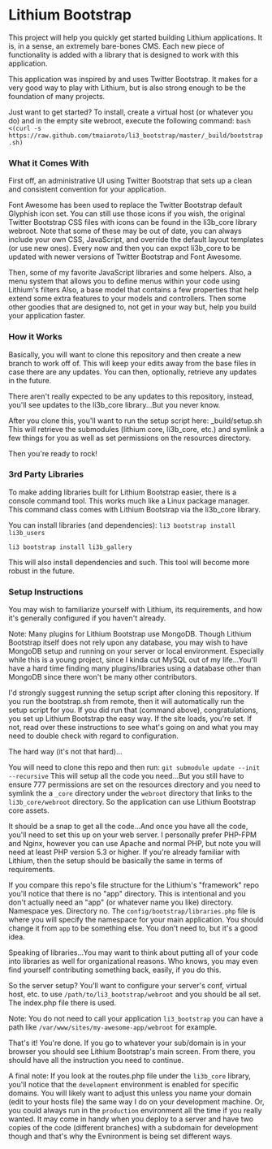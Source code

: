 Lithium Bootstrap
=======

This project will help you quickly get started building Lithium applications.
It is, in a sense, an extremely bare-bones CMS. Each new piece of functionality
is added with a library that is designed to work  with this application.

This application was inspired by and uses Twitter Bootstrap.
It makes for a very good way to play with Lithium, but is also strong
enough to be the foundation of many projects.

Just want to get started? To install, create a virtual host (or whatever you do)
and in the empty site webroot, execute the following command:
```bash <(curl -s https://raw.github.com/tmaiaroto/li3_bootstrap/master/_build/bootstrap.sh)```

### What it Comes With

First off, an administrative UI using Twitter Bootstrap that sets up a clean
and consistent convention for your application.

Font Awesome has been used to replace the Twitter Bootstrap default Glyphish
icon set. You can still use those icons if you wish, the original Twitter
Bootstrap CSS files with icons can be found in the li3b_core library webroot.
Note that some of these may be out of date, you can always include your own
CSS, JavaScript, and override the default layout templates (or use new ones).
Every now and then you can expct li3b_core to be updated with newer versions
of Twitter Bootstrap and Font Awesome.

Then, some of my favorite JavaScript libraries and some helpers. Also, a menu
system that allows you to define menus within your code using Lithium's filters
Also, a base model that contains a few properties that help extend some extra
features to your models and controllers. Then some other goodies that are
designed to, not get in your way but, help you build your application faster.

### How it Works

Basically, you will want to clone this repository and then create a new branch
to work off of. This will keep your edits away from the base files in case there
are any updates. You can then, optionally, retrieve any updates in the future.

There aren't really expected to be any updates to this repository, instead,
you'll see updates to the li3b_core library...But you never know.

After you clone this, you'll want to run the setup script here: _build/setup.sh
This will retrieve the submodules (lithium core, li3b_core, etc.) and symlink
a few things for you as well as set permissions on the resources directory.

Then you're ready to rock!

### 3rd Party Libraries

To make adding libraries built for Lithium Bootstrap easier, there is a console
command tool. This works much like a Linux package manager. This command class
comes with Lithium Bootstrap via the li3b_core library.

You can install libraries (and dependencies):
```li3 bootstrap install li3b_users```

```li3 bootstrap install li3b_gallery```

This will also install dependencies and such. This tool will become
more robust in the future.

### Setup Instructions

You may wish to familiarize yourself with Lithium, its requirements,
and how it's generally configured if you haven't already.

Note: Many plugins for Lithium Bootstrap use MongoDB. Though Lithium Bootstrap
itself does not rely upon any database, you may wish to have MongoDB setup
and running on your server or local environment. Especially while this is
a young project, since I kinda cut MySQL out of my life...You'll have a hard
time finding many plugins/libraries using a database other than MongoDB since
there won't be many other contributors.

I'd strongly suggest running the setup script after cloning this repository.
If you run the bootstrap.sh from remote, then it will automatically run
the setup script for you. If you did run that (command above), congratulations,
you set up Lithium Bootstrap the easy way. If the site loads, you're set.
If not, read over these instructions to see what's going on and what you
may need to double check with regard to configuration.

The hard way (it's not that hard)...

You will need to clone this repo and then run:
```git submodule update --init --recursive```
This will setup all the code you need...But you still have to ensure
777 permissions are set on the resources directory and you need to symlink
the a `_core` directory under the `webroot` directory that links to the
`li3b_core/webroot` directory. So the application can use Lithium Bootstrap
core assets.

It should be a snap to get all the code...And once you have all the code, you'll
need to set this up on your web server. I personally prefer PHP-FPM and Nginx,
however you can use Apache and normal PHP, but note you will need at least PHP
version 5.3 or higher. If you're already familiar with Lithium, then the setup
should be basically the same in terms of requirements.

If you compare this repo's file structure for the Lithium's "framework" repo
you'll notice that there is no "app" directory. This is intentional and you
don't actually need an "app" (or whatever name you like) directory. Namespace
yes. Directory no. The ```config/bootstrap/libraries.php``` file is where you
will specify the namespace for your main application. You should change it from
`app` to be something else. You don't need to, but it's a good idea.

Speaking of libraries...You may want to think about putting all of your code
into libraries as well for organizational reasons. Who knows, you may even find
yourself contributing something back, easily, if you do this.

So the server setup? You'll want to configure your server's conf, virtual host,
etc. to use ```/path/to/li3_bootstrap/webroot``` and you should be all set. 
The index.php file there is used.

Note: You do not need to call your application `li3_bootstrap` you can have
a path like `/var/www/sites/my-awesome-app/webroot` for example.

That's it! You're done. If you go to whatever your sub/domain is in your browser
you should see Lithium Bootstrap's main screen. From there, you should have all
the instruction you need to continue.

A final note: If you look at the routes.php file under the `li3b_core` library,
you'll notice that the ```development``` environment is enabled for specific 
domains. You will likely want to adjust this unless you name your domain
(edit to your hosts file) the same way I do on your development machine.
Or, you could always run in the ```production``` environment all the time 
if you really wanted. It may come in handy when you deploy to a server and
have two copies of the code (different branches) with a subdomain for 
development though and that's why the Evnironment is being set different ways.